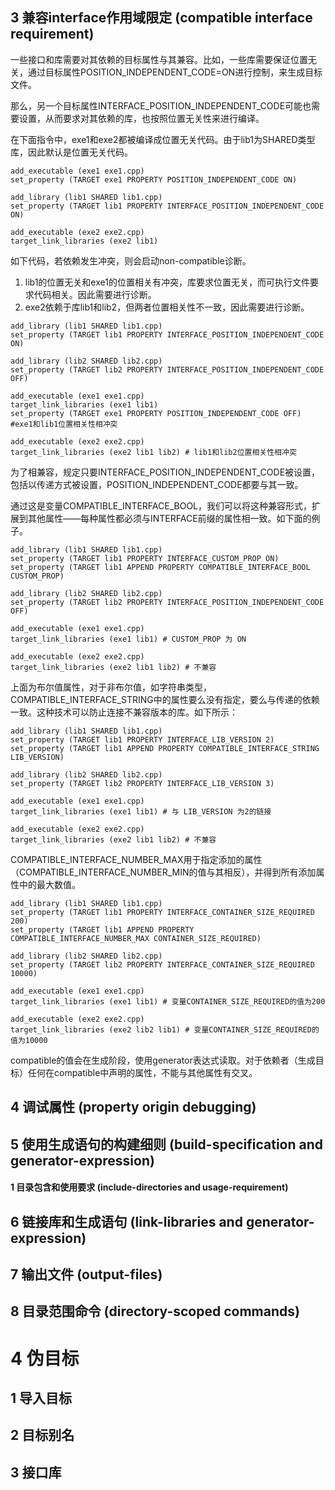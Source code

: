 ## 3 兼容interface作用域限定 (compatible interface requirement)
一些接口和库需要对其依赖的目标属性与其兼容。比如，一些库需要保证位置无关，通过目标属性POSITION_INDEPENDENT_CODE=ON进行控制，来生成目标文件。

那么，另一个目标属性INTERFACE_POSITION_INDEPENDENT_CODE可能也需要设置，从而要求对其依赖的库，也按照位置无关性来进行编译。

在下面指令中，exe1和exe2都被编译成位置无关代码。由于lib1为SHARED类型库，因此默认是位置无关代码。

```
add_executable (exe1 exe1.cpp)
set_property (TARGET exe1 PROPERTY POSITION_INDEPENDENT_CODE ON)

add_library (lib1 SHARED lib1.cpp)
set_property (TARGET lib1 PROPERTY INTERFACE_POSITION_INDEPENDENT_CODE ON)

add_executable (exe2 exe2.cpp)
target_link_libraries (exe2 lib1)
```

如下代码，若依赖发生冲突，则会启动non-compatible诊断。

1. lib1的位置无关和exe1的位置相关有冲突，库要求位置无关，而可执行文件要求代码相关。因此需要进行诊断。
2. exe2依赖于库lib1和lib2，但两者位置相关性不一致，因此需要进行诊断。

```
add_library (lib1 SHARED lib1.cpp)
set_property (TARGET lib1 PROPERTY INTERFACE_POSITION_INDEPENDENT_CODE ON)

add_library (lib2 SHARED lib2.cpp)
set_property (TARGET lib2 PROPERTY INTERFACE_POSITION_INDEPENDENT_CODE OFF)

add_executable (exe1 exe1.cpp)
target_link_libraries (exe1 lib1)
set_property (TARGET exe1 PROPERTY POSITION_INDEPENDENT_CODE OFF) #exe1和lib1位置相关性相冲突

add_executable (exe2 exe2.cpp)
target_link_libraries (exe2 lib1 lib2) # lib1和lib2位置相关性相冲突
```
为了相兼容，规定只要INTERFACE_POSITION_INDEPENDENT_CODE被设置，包括以传递方式被设置，POSITION_INDEPENDENT_CODE都要与其一致。

通过这是变量COMPATIBLE_INTERFACE_BOOL，我们可以将这种兼容形式，扩展到其他属性——每种属性都必须与INTERFACE前缀的属性相一致。如下面的例子。

```
add_library (lib1 SHARED lib1.cpp)
set_property (TARGET lib1 PROPERTY INTERFACE_CUSTOM_PROP ON)
set_property (TARGET lib1 APPEND PROPERTY COMPATIBLE_INTERFACE_BOOL CUSTOM_PROP)

add_library (lib2 SHARED lib2.cpp)
set_property (TARGET lib2 PROPERTY INTERFACE_POSITION_INDEPENDENT_CODE OFF)

add_executable (exe1 exe1.cpp)
target_link_libraries (exe1 lib1) # CUSTOM_PROP 为 ON

add_executable (exe2 exe2.cpp)
target_link_libraries (exe2 lib1 lib2) # 不兼容
```

上面为布尔值属性，对于非布尔值，如字符串类型，COMPATIBLE_INTERFACE_STRING中的属性要么没有指定，要么与传递的依赖一致。这种技术可以防止连接不兼容版本的库。如下所示：

```
add_library (lib1 SHARED lib1.cpp)
set_property (TARGET lib1 PROPERTY INTERFACE_LIB_VERSION 2)
set_property (TARGET lib1 APPEND PROPERTY COMPATIBLE_INTERFACE_STRING LIB_VERSION)

add_library (lib2 SHARED lib2.cpp)
set_property (TARGET lib2 PROPERTY INTERFACE_LIB_VERSION 3)

add_executable (exe1 exe1.cpp)
target_link_libraries (exe1 lib1) # 与 LIB_VERSION 为2的链接

add_executable (exe2 exe2.cpp)
target_link_libraries (exe2 lib1 lib2) # 不兼容
```

COMPATIBLE_INTERFACE_NUMBER_MAX用于指定添加的属性（COMPATIBLE_INTERFACE_NUMBER_MIN的值与其相反），并得到所有添加属性中的最大数值。

```
add_library (lib1 SHARED lib1.cpp)
set_property (TARGET lib1 PROPERTY INTERFACE_CONTAINER_SIZE_REQUIRED 200)
set_property (TARGET lib1 APPEND PROPERTY COMPATIBLE_INTERFACE_NUMBER_MAX CONTAINER_SIZE_REQUIRED)

add_library (lib2 SHARED lib2.cpp)
set_property (TARGET lib2 PROPERTY INTERFACE_CONTAINER_SIZE_REQUIRED 10000)

add_executable (exe1 exe1.cpp)
target_link_libraries (exe1 lib1) # 变量CONTAINER_SIZE_REQUIRED的值为200

add_executable (exe2 exe2.cpp)
target_link_libraries (exe2 lib2 lib1) # 变量CONTAINER_SIZE_REQUIRED的值为10000
```

compatible的值会在生成阶段，使用generator表达式读取。对于依赖者（生成目标）任何在compatible中声明的属性，不能与其他属性有交叉。


## 4 调试属性 (property origin debugging)
## 5 使用生成语句的构建细则 (build-specification and generator-expression)
#### 1 目录包含和使用要求 (include-directories and usage-requirement)
## 6 链接库和生成语句 (link-libraries and generator-expression)
## 7 输出文件 (output-files)
## 8 目录范围命令 (directory-scoped commands)



# 4 伪目标
## 1 导入目标
## 2 目标别名
## 3 接口库
